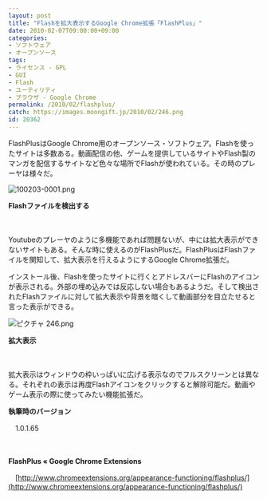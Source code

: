 ```yaml
---
layout: post
title: "Flashを拡大表示するGoogle Chrome拡張「FlashPlus」"
date: 2010-02-07T09:00:00+09:00
categories:
- ソフトウェア
- オープンソース
tags: 
- ライセンス - GPL
- GUI
- Flash
- ユーティリティ
- ブラウザ - Google Chrome
permalink: /2010/02/flashplus/
catch: https://images.moongift.jp/2010/02/246.png
id: 20362
---
```

FlashPlusはGoogle Chrome用のオープンソース・ソフトウェア。Flashを使ったサイトは多数ある。動画配信の他、ゲームを提供しているサイトやFlash製のマンガを配信するサイトなど色々な場所でFlashが使われている。その時のプレーヤは様々だ。

  

![100203-0001.png](https://images.moongift.jp/2010/02/100203-0001.png)  
  
**Flashファイルを検出する**

  

　

  

Youtubeのプレーヤのように多機能であれば問題ないが、中には拡大表示ができないサイトもある。そんな時に使えるのがFlashPlusだ。FlashPlusはFlashファイルを関知して、拡大表示を行えるようにするGoogle Chrome拡張だ。

  
<!--more-->

インストール後、Flashを使ったサイトに行くとアドレスバーにFlashのアイコンが表示される。外部の埋め込みでは反応しない場合もあるようだ。そして検出されたFlashファイルに対して拡大表示や背景を暗くして動画部分を目立たせると言った表示ができる。

  

![ピクチャ 246.png](https://images.moongift.jp/2010/02/246.png)  
  
**拡大表示**

  

　

  

拡大表示はウィンドウの枠いっぱいに広げる表示なのでフルスクリーンとは異なる。それぞれの表示は再度Flashアイコンをクリックすると解除可能だ。動画やゲーム表示の際に使ってみたい機能拡張だ。

  

**執筆時のバージョン**  
  
　1.0.1.65

  

　

  

**FlashPlus « Google Chrome Extensions**  
  
　[http://www.chromeextensions.org/appearance-functioning/flashplus/](http://www.chromeextensions.org/appearance-functioning/flashplus/)

  
